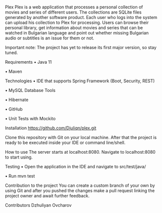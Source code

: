 Plex
Plex is a web application that processes a personal collection of movies and series of different users. The collections are SQLite files generated by another software product. Each user who logs into the system can upload his collection to Plex for processing. Users can browse their personal library, get information about movies and series that can be watched in Bulgarian language and point out whether missing Bulgarian audio or subtitles is an issue for them or not.

Important note: The project has yet to release its first major version, so stay tuned.

Requirements
• Java 11

• Maven

Technologies
• IDE that supports Spring Framework (Boot, Security, REST)

• MySQL Database Tools

• Hibernate

• GitHub

• Unit Tests with Mockito

Installation
https://github.com/Djuliqn/plex.git

Clone this repository with Git on your local machine. After that the project is ready to be executed inside your IDE or command line/shell.

How to use
The server starts at localhost:8080. Navigate to localhost:8080 to start using.

Testing
• Open the application in the IDE and navigate to src/test/java/

• Run mvn test

Contribution to the project
You can create a custom branch of your own by using Git and after you pushed the changes make a pull request linking the project owner and await further feedback.

Contributors
Dzhuliyan Ovcharov
